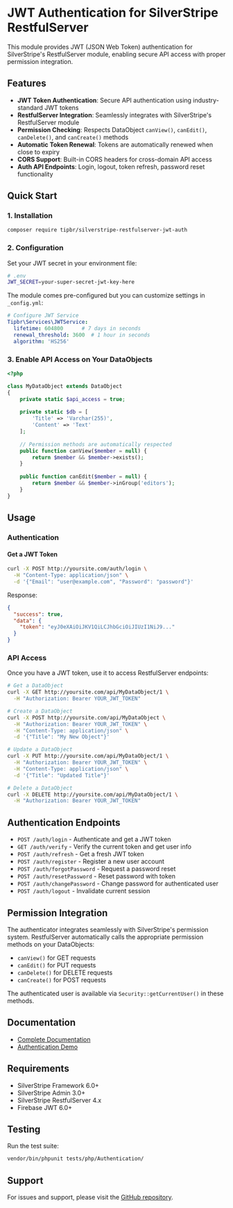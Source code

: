 # JWT Authentication for SilverStripe RestfulServer

This module provides JWT (JSON Web Token) authentication for SilverStripe's RestfulServer module, enabling secure API access with proper permission integration.

## Features

- **JWT Token Authentication**: Secure API authentication using industry-standard JWT tokens
- **RestfulServer Integration**: Seamlessly integrates with SilverStripe's RestfulServer module
- **Permission Checking**: Respects DataObject `canView()`, `canEdit()`, `canDelete()`, and `canCreate()` methods
- **Automatic Token Renewal**: Tokens are automatically renewed when close to expiry
- **CORS Support**: Built-in CORS headers for cross-domain API access
- **Auth API Endpoints**: Login, logout, token refresh, password reset functionality

## Quick Start

### 1. Installation

```bash
composer require tipbr/silverstripe-restfulserver-jwt-auth
```

### 2. Configuration

Set your JWT secret in your environment file:

```bash
# .env
JWT_SECRET=your-super-secret-jwt-key-here
```

The module comes pre-configured but you can customize settings in `_config.yml`:

```yaml
# Configure JWT Service
Tipbr\Services\JWTService:
  lifetime: 604800      # 7 days in seconds
  renewal_threshold: 3600  # 1 hour in seconds
  algorithm: 'HS256'
```

### 3. Enable API Access on Your DataObjects

```php
<?php

class MyDataObject extends DataObject 
{
    private static $api_access = true;
    
    private static $db = [
        'Title' => 'Varchar(255)',
        'Content' => 'Text'
    ];
    
    // Permission methods are automatically respected
    public function canView($member = null) {
        return $member && $member->exists();
    }
    
    public function canEdit($member = null) {
        return $member && $member->inGroup('editors');
    }
}
```

## Usage

### Authentication

#### Get a JWT Token

```bash
curl -X POST http://yoursite.com/auth/login \
  -H "Content-Type: application/json" \
  -d '{"Email": "user@example.com", "Password": "password"}'
```

Response:
```json
{
  "success": true,
  "data": {
    "token": "eyJ0eXAiOiJKV1QiLCJhbGciOiJIUzI1NiJ9..."
  }
}
```

### API Access

Once you have a JWT token, use it to access RestfulServer endpoints:

```bash
# Get a DataObject
curl -X GET http://yoursite.com/api/MyDataObject/1 \
  -H "Authorization: Bearer YOUR_JWT_TOKEN"

# Create a DataObject
curl -X POST http://yoursite.com/api/MyDataObject \
  -H "Authorization: Bearer YOUR_JWT_TOKEN" \
  -H "Content-Type: application/json" \
  -d '{"Title": "My New Object"}'

# Update a DataObject  
curl -X PUT http://yoursite.com/api/MyDataObject/1 \
  -H "Authorization: Bearer YOUR_JWT_TOKEN" \
  -H "Content-Type: application/json" \
  -d '{"Title": "Updated Title"}'

# Delete a DataObject
curl -X DELETE http://yoursite.com/api/MyDataObject/1 \
  -H "Authorization: Bearer YOUR_JWT_TOKEN"
```

## Authentication Endpoints

- `POST /auth/login` - Authenticate and get a JWT token
- `GET /auth/verify` - Verify the current token and get user info
- `POST /auth/refresh` - Get a fresh JWT token
- `POST /auth/register` - Register a new user account
- `POST /auth/forgotPassword` - Request a password reset
- `POST /auth/resetPassword` - Reset password with token
- `POST /auth/changePassword` - Change password for authenticated user
- `POST /auth/logout` - Invalidate current session

## Permission Integration

The authenticator integrates seamlessly with SilverStripe's permission system. RestfulServer automatically calls the appropriate permission methods on your DataObjects:

- `canView()` for GET requests
- `canEdit()` for PUT requests  
- `canDelete()` for DELETE requests
- `canCreate()` for POST requests

The authenticated user is available via `Security::getCurrentUser()` in these methods.

## Documentation

- [Complete Documentation](docs/README.md)
- [Authentication Demo](docs/authentication-demo.php)

## Requirements

- SilverStripe Framework 6.0+
- SilverStripe Admin 3.0+
- SilverStripe RestfulServer 4.x
- Firebase JWT 6.0+

## Testing

Run the test suite:

```bash
vendor/bin/phpunit tests/php/Authentication/
```

## Support

For issues and support, please visit the [GitHub repository](https://github.com/tipbr/silverstripe-restfulserver-jwt-auth).

